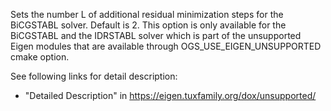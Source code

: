 Sets the number L of additional residual minimization steps for the BiCGSTABL solver. Default is 2.
This option is only available for the BiCGSTABL and the IDRSTABL solver which is part of the unsupported Eigen modules that are available
through OGS_USE_EIGEN_UNSUPPORTED cmake option.

See following links for detail description:
 - "Detailed Description" in https://eigen.tuxfamily.org/dox/unsupported/
